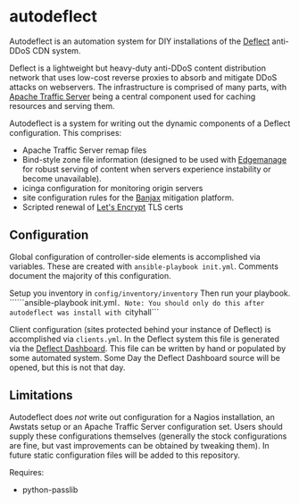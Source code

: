 autodeflect
========

Autodeflect is an automation system for DIY installations of the
[Deflect](https://deflect.ca) anti-DDoS CDN system.

Deflect is a lightweight but heavy-duty anti-DDoS content distribution
network that uses low-cost reverse proxies to absorb and mitigate DDoS
attacks on webservers. The infrastructure is comprised of many parts,
with [Apache Traffic Server](https://trafficserver.apache.org/) being a
central component used for caching resources and serving them. 

Autodeflect is a system for writing out the dynamic components of a
Deflect configuration. This comprises:
* Apache Traffic Server remap files
* Bind-style zone file information (designed to be used with [Edgemanage](https://github.com/equalitie/edgemanage) for robust serving of content when servers experience instability or become unavailable). 
* icinga configuration for monitoring origin servers
* site configuration rules for the [Banjax](https://github.com/equalitie/banjax) mitigation platform. 
* Scripted renewal of [Let's Encrypt](https://letsencrypt.org/) TLS certs

Configuration 
-------

Global configuration of controller-side elements is accomplished via
variables. These are created with ```ansible-playbook init.yml```.
Comments document the majority of this configuration.

Setup you inventory in ```config/inventory/inventory```
Then run your playbook. ``````ansible-playbook init.yml```.
Note: You should only do this after autodeflect was install with
```cityhall```

Client configuration (sites protected behind your instance of Deflect)
is accomplished via ```clients.yml```. In the Deflect system this file
is generated via the [Deflect
Dashboard](https://dashboard.deflect.ca). This file can be written by
hand or populated by some automated system. Some Day the Deflect
Dashboard source will be opened, but this is not that day.

Limitations
-------

Autodeflect does *not* write out configuration for a Nagios
installation, an Awstats setup or an Apache Traffic Server
configuration set. Users should supply these configurations themselves
(generally the stock configurations are fine, but vast improvements
can be obtained by tweaking them). In future static configuration
files will be added to this repository.

Requires:
* python-passlib
